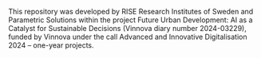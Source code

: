 This repository was developed by RISE Research Institutes of Sweden and Parametric Solutions within the project Future Urban Development: AI as a Catalyst for Sustainable Decisions (Vinnova diary number 2024-03229), funded by Vinnova under the call Advanced and Innovative Digitalisation 2024 – one-year projects.
